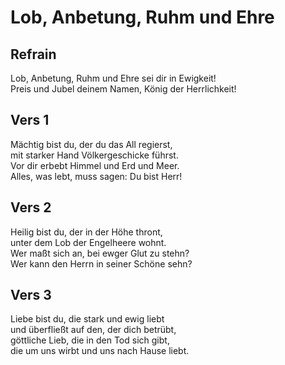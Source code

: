 # Lob, Anbetung, Ruhm und Ehre

## Refrain
Lob, Anbetung, Ruhm und Ehre sei dir in Ewigkeit!<br>
Preis und Jubel deinem Namen, König der Herrlichkeit!<br>

## Vers 1
Mächtig bist du, der du das All regierst,<br>
mit starker Hand Völkergeschicke führst.<br>
Vor dir erbebt Himmel und Erd und Meer.<br>
Alles, was lebt, muss sagen: Du bist Herr!<br>

## Vers 2
Heilig bist du, der in der Höhe thront,<br>
unter dem Lob der Engelheere wohnt.<br>
Wer maßt sich an, bei ewger Glut zu stehn?<br>
Wer kann den Herrn in seiner Schöne sehn?<br>

## Vers 3
Liebe bist du, die stark und ewig liebt<br>
und überfließt auf den, der dich betrübt,<br>
göttliche Lieb, die in den Tod sich gibt,<br>
die um uns wirbt und uns nach Hause liebt. <br>
